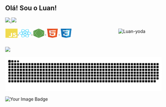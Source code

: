 ## Olá! Sou o Luan!
 <div>
  <a href="https://github.com/l3y3r7">
  <img height="180em" src="https://github-readme-stats.vercel.app/api?username=Luanpablo100&show_icons=true&theme=dracula&include_all_commits=true&count_private=true"/>
  <img height="180em" src="https://github-readme-stats.vercel.app/api/top-langs/?username=Luanpablo100&layout=compact&langs_count=7&theme=dracula"/>
</div>

<div style="display: inline_block"><br>
  <img align="center" alt="Luan-Js" height="30" width="40" src="https://raw.githubusercontent.com/devicons/devicon/master/icons/javascript/javascript-plain.svg">
  <!-- <img align="center" alt="Eduardo-Ts" height="30" width="40" src="https://raw.githubusercontent.com/devicons/devicon/master/icons/typescript/typescript-plain.svg"> -->
  <img align="center" alt="Luan-React" height="30" width="40" src="https://raw.githubusercontent.com/devicons/devicon/master/icons/react/react-original.svg">
  <img align="center" alt="Luan-Node" height="30" width="40" src="https://raw.githubusercontent.com/devicons/devicon/master/icons/nodejs/nodejs-plain.svg">
  <img align="center" alt="Luan-HTML" height="30" width="40" src="https://raw.githubusercontent.com/devicons/devicon/master/icons/html5/html5-original.svg">
  <img align="center" alt="Luan-CSS" height="30" width="40" src="https://raw.githubusercontent.com/devicons/devicon/master/icons/css3/css3-original.svg">
  <img align="right" alt="Luan-yoda" src="https://avatars.githubusercontent.com/u/62774555?v=4" width="140px">
</div>
  
  ##
 
<div>
  <a href="https://www.linkedin.com/in/luanoliveira27/" target="_blank"><img src="https://img.shields.io/badge/-LinkedIn-%230077B5?style=for-the-badge&logo=linkedin&logoColor=white" target="_blank"></a> 
 
  ![Snake animation](https://github.com/Luanpablo100/EduardoAlphonse/blob/output/github-contribution-grid-snake.svg)
  <!--<img src="https://tryhackme-badges.s3.amazonaws.com/Luanpablo100.png" alt="TryHackMe">
  # <iframe src="https://tryhackme.com/api/v2/badges/public-profile?userPublicId=1760299" style='border:none;'></iframe> -->
  <img src="https://tryhackme-badges.s3.amazonaws.com/l4y3r7.png" alt="Your Image Badge" />

</div>
